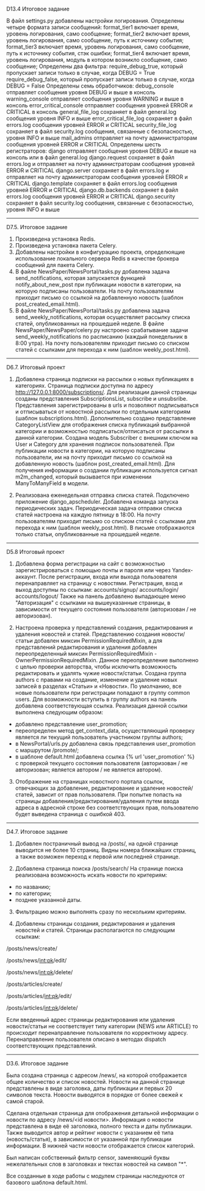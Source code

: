 D13.4 Итоговое задание

В файл settings.py добавлены настройки логирования.
Определены четыре формата записи сообщений:
	format_tier1 включает время, уровень логирования, само сообщение;
	format_tier2 включает время, уровень логирования, само сообщение, путь к источнику события;
	format_tier3 включает время, уровень логирования, само сообщение, путь к источнику события, стэк ошибки;
	format_tier4 включает время, уровень логирования, модуль в котором возникло сообщение, само сообщение;
Определены два фильтра:
	require_debug_true, который пропускает записи только в случае, когда DEBUG = True
	require_debug_false, который пропускает записи только в случае, когда DEBUG = False
Определены семь обработчиков:
	debug_console отправляет сообщения уровня DEBUG и выше в консоль
	warning_console отправляет сообщения уровня WARNING и выше в консоль
	error_critical_console отправляет сообщения уровней ERROR и CRITICAL в консоль
	general_file_log сохраняет в файл general.log сообщения уровня INFO и выше
	error_critical_file_log сохраняет в файл errors.log сообщения уровней ERROR и CRITICAL
	security_file_log сохраняет в файл security.log сообщения, связанные с безопасностью, уровня INFO и выше
	mail_admins отправляет на почту администраторам сообщения уровней ERROR и CRITICAL
Определены шесть регистраторов:
	django отправляет сообщения уровня DEBUG и выше на консоль или в файл general.log
	django.request сохраняет в файл errors.log и отправляет на почту администраторам сообщения уровней ERROR и CRITICAL
	django.server сохраняет в файл errors.log и отправляет на почту администраторам сообщения уровней ERROR и CRITICAL
	django.template сохраняет в файл errors.log сообщения уровней ERROR и CRITICAL
	django.db.backends сохраняет в файл errors.log сообщения уровней ERROR и CRITICAL
	django.security сохраняет в файл security.log сообщения, связанные с безопасностью, уровня INFO и выше

---------------------------------------------------------------------------------------------------------------------------------------------------------------------------------------------------------------------------------------------------------------------------

D7.5. Итоговое задание

1. Произведена установка Redis.
2. Произведена установка пакета Celery.
3. Добавлены настройки в конфигурацию проекта, определюящие использование локального сервера Redis в качестве брокера сообщений для пакета Celery.
4. В файле NewsPaper/NewsPortal/tasks.py добавлена задача send_notifications, которая запускается функцией notify_about_new_post при публикации новости в категории, на которую подписаны пользователи. На почту пользователям приходит письмо со ссылкой на добавленную новость (шаблон post_created_email.html).
5. В файле NewsPaper/NewsPortal/tasks.py добавлена задача send_weekly_notifications, которая осуществляет рассылку списка статей, опубликованных на прошедшей неделе. В файле NewsPaper/NewsPaper/celery.py настроено срабатывание задачи send_weekly_notifications по расписанию (каждый понедельник в 8:00 утра). На почту пользователям приходит письмо со списком статей с ссылками для перехода к ним (шаблон weekly_post.html).

---------------------------------------------------------------------------------------------------------------------------------------------------------------------------------------------------------------------------------------------------------------------------

D6.7. Итоговый проект

1. Добавлена страница подписки на рассылки о новых публикациях в категориях.
Страница подписки доступна по адресу http://127.0.0.1:8000/subscriptions/. Для реализации данной страницы созданы представления SubscriptionsList, subscribe и unsubsribe. Представления зарегистрированы в urls и позволяют подписываться и отписываться от новостной рассылки по отдельным категориям (шаблон subscriptions.html). Дополнительно создано представление CategoryListView для отображения списка публикаций выбранной категории и возможностью подписаться/отписаться от рассылки в данной категории.
Создана модель Subscriber с внешним ключом на User и Category для хранения подписок пользователей.
При публикации новости в категории, на которую подписаны пользователи, им на почту приходит письмо со ссылкой на добавленную новость (шаблон post_created_email.html). Для получения информации о создании публикации используется сигнал m2m_changed, который вызывается при изменении ManyToManyField в модели.

2. Реализована еженедельная отправка списка статей. Подключено приложение django_apscheduler. Добавлена команда запуска периодических задач. Периодическая задача отправки списка статей настроена на каждую пятницу в 18:00. На почту пользователям приходит письмо со списком статей с ссылками для перехода к ним (шаблон weekly_post.html). В письме отображаются только статьи, опубликованные на прошедшей неделе. 

---------------------------------------------------------------------------------------------------------------------------------------------------------------------------------------------------------------------------------------------------------------------------

D5.8 Итоговый проект

1. Добавлена форма регистрации на сайт с возможностью зарегистрироваться с помощью почты и пароля или через Yandex-аккаунт. После регистрации, входа или выхода пользователя перенаправляет на страницу с новостями.
Регистрация, вход и выход доступны по ссылкам:
accounts/signup/
accounts/login/
accounts/logout/
Также на панель добавлено выпадающее меню "Авторизация" с ссылками на вышеуказанные страницы, в зависимости от текущего состояния пользователя (авторизован / не авторизован).

2. Настроена проверка у представлений создания, редактирования и удаления новостей и статей.
Представлению создания новости/статьи добавлен миксин PermissionRequiredMixin, а для представлений редактирования и удаления добавлен переопределенный миксин PermissionRequiredMixin - OwnerPermissionRequiredMixin. Данное переопределение выполнено с целью проверки авторства, чтобы исключить возможность редактировать и удалять чужие новости/статьи.
Создана группа authors с правами на создание, изменение и удаление новых записей в разделах «Статьи» и «Новости». 
По умолчанию, все новые пользователи при регистрации попадают в группу common users. Для возможности вступить в группу authors на панель добавлена соответствующая ссылка. Реализация данной ссылки выполнена следующим образом:
- добавлено представление user_promotion;
- переопределен метод get_context_data, осуществляющий проверку является ли текущий пользователь участником группы authors;
- в NewsPortal/urls.py добавлена связь представления user_promotion с маршрутом /promote/;
- в шаблоне default.html добавлена ссылка {% url 'user_promotion' %} с проверкой текущего состояния пользователя (авторизован / не авторизован; является автором / не является автором).

3. Отображение на страницах новостного портала ссылок, отвечающих за добавление, редактирование и удаление новостей/статей, зависит от прав пользователя. При попытке попасть на страницы добавления/редактирования/удаления путем ввода адреса в адресной строке без соответствующих прав, пользователю будет выведена страница с ошибкой 403.

---------------------------------------------------------------------------------------------------------------------------------------------------------------------------------------------------------------------------------------------------------------------------

D4.7. Итоговое задание

1. Добавлен постраничный вывод на /posts/, на одной странице выводится не более 10 страниц. Видны номера ближайших страниц, а также возможен переход к первой или последней странице.

2. Добавлена страница поиска /posts/search/
На странице поиска реализована возможность искать новости по критериям:
- по названию;
- по категории;
- позднее указанной даты.

3. Фильтрацию можно выполнять сразу по нескольким критериям.

4. Добавлены страницы создания, редактирования и удаления новостей и статей.
Страницы располагаются по следующим ссылкам:

/posts/news/create/

/posts/news/<int:pk>/edit/

/posts/news/<int:pk>/delete/

/posts/articles/create/

/posts/articles/<int:pk>/edit/

/posts/articles/<int:pk>/delete/

Если введенный адрес страницы редактирования или удаления новости/статьи не соответствует типу категории (NEWS или ARTICLE) то происходит перенаправление пользователя по корректному адресу. Перенаправление пользователя описано в методах dispatch соответствующих представлений.

---------------------------------------------------------------------------------------------------------------------------------------------------------------------------------------------------------------------------------------------------------------------------

D3.6. Итоговое задание

Была создана страница с адресом /news/, на которой отображается общее количество и список новостей.
Новости на данной странице представлены в виде заголовка, даты публикации и первых 20 символов текста. Новости выводятся в порядке от более свежей к самой старой.

Сделана отдельная страница для отображения детальной информации о новости по адресу /news/<id новости>. Информация о новости представлена в виде её заголовка, полного текста и даты публикации. Также выводится автор и рейтинг новости с указанием её типа (новость/статья), в зависимости от указанной при публикации информации. В нижней части новости отображается список категорий.

Был написан собственный фильтр censor, заменяющий буквы нежелательных слов в заголовках и текстах новостей на символ "*".

Все созданные в ходе работы с модулем страницы наследуются от базового шаблона default.html.
